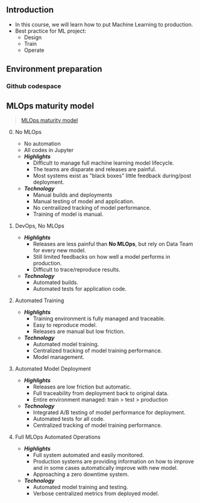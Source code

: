 
## Introduction

- In this course, we will learn how to put Machine Learning to production.
- Best practice for ML project:
  - Design
  - Train
  - Operate

## Environment preparation

### Github codespace

## MLOps maturity model

> [MLOps maturity model](https://learn.microsoft.com/en-us/azure/architecture/ai-ml/guide/mlops-maturity-model)

0. No MLOps
  
    - No automation
    - All codes in Jupyter
    - ***Highlights***
      - Difficult to manage full machine learning model lifecycle.
      - The teams are disparate and releases are painful.
      - Most systems exist as "black boxes" little feedback during/post deployment.
    - ***Technology***
      - Manual builds and deployments
      - Manual testing of model and application.
      - No centrailized tracking of model performance.
      - Training of model is manual.

1. DevOps, No MLOps

    - ***Highlights***
      - Releases are less painful than **No MLOps**, but rely on Data Team for every new model.
      - Still limited feedbacks on how well a model performs in production.
      - Difficult to trace/reproduce results.
    - ***Technology***
      - Automated builds.
      - Automated tests for application code.

2. Automated Training

    - ***Highlights***
      - Training environment is fully managed and traceable.
      - Easy to reproduce model.
      - Releases are manual but low friction.
    - ***Technology***
      - Automated model training.
      - Centralized tracking of model training performance.
      - Model management.

3. Automated Model Deployment

    - ***Highlights***
      - Releases are low friction but automatic.
      - Full traceability from deployment back to original data.
      - Entire environment managed: train > test > production
    - ***Technology***
      - Integrated A/B testing of model performance for deployment.
      - Automated tests for all code.
      - Centralized tracking of model training performance.

4. Full MLOps Automated Operations

    - ***Highlights***
      - Full system automated and easily monitored.
      - Production systems are providing information on how to improve and in some cases automatically improve with new model.
      - Approaching a zero downtime system.
    - ***Technology***
      - Automated model training and testing.
      - Verbose centralized metrics from deployed model.
